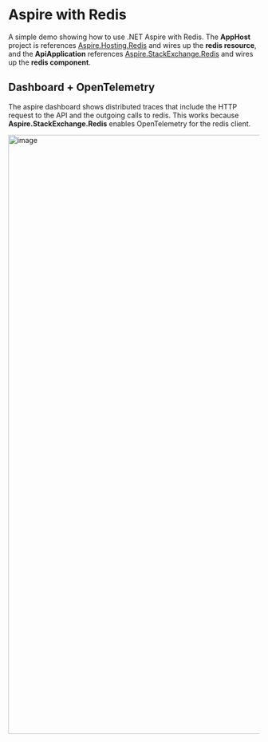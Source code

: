 # Aspire with Redis

A simple demo showing how to use .NET Aspire with Redis. The **AppHost** project is references [Aspire.Hosting.Redis](https://www.nuget.org/packages/Aspire.Hosting.Redis) and wires up the **redis resource**, and the **ApiApplication** references [Aspire.StackExchange.Redis](https://www.nuget.org/packages/Aspire.StackExchange.Redis) and wires up the **redis component**.

## Dashboard + OpenTelemetry

The aspire dashboard shows distributed traces that include the HTTP request to the API and the outgoing calls to redis. This works because **Aspire.StackExchange.Redis** enables OpenTelemetry for the redis client.

<img width="1200" alt="image" src="https://github.com/davidfowl/AspireWithRedis/assets/95136/d5824c06-413b-474f-9dcc-6908fc8622c1">
